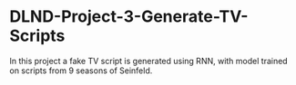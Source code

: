 # DLND-Project-3-Generate-TV-Scripts

In this project a fake TV script is generated using RNN, with model trained on scripts from 9 seasons of Seinfeld. 
